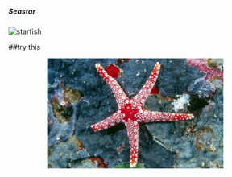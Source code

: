 ##### Seastar

![starfish](https://github.com/NOC-SEASTAR/seastar_project/blob/main/docs/images/seastar_img1.jpg)
 
 ##try this
 
<p align="center">
  <img src="/docs/images/seastar_img1.jpg" width="350" title="hover text">
</p>
